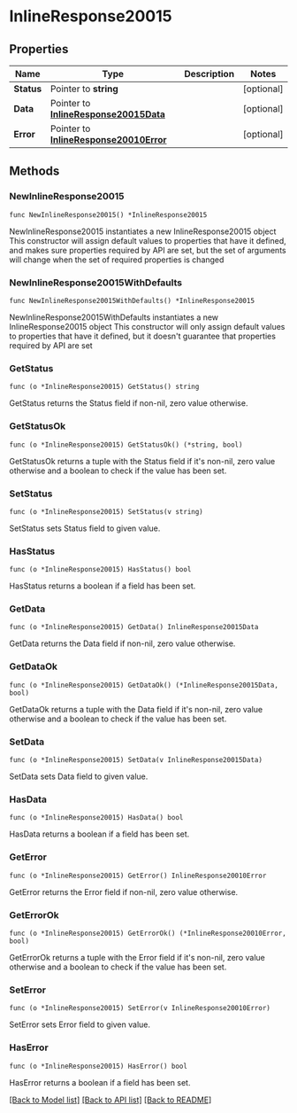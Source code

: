 # InlineResponse20015

## Properties

Name | Type | Description | Notes
------------ | ------------- | ------------- | -------------
**Status** | Pointer to **string** |  | [optional] 
**Data** | Pointer to [**InlineResponse20015Data**](InlineResponse20015Data.md) |  | [optional] 
**Error** | Pointer to [**InlineResponse20010Error**](InlineResponse20010Error.md) |  | [optional] 

## Methods

### NewInlineResponse20015

`func NewInlineResponse20015() *InlineResponse20015`

NewInlineResponse20015 instantiates a new InlineResponse20015 object
This constructor will assign default values to properties that have it defined,
and makes sure properties required by API are set, but the set of arguments
will change when the set of required properties is changed

### NewInlineResponse20015WithDefaults

`func NewInlineResponse20015WithDefaults() *InlineResponse20015`

NewInlineResponse20015WithDefaults instantiates a new InlineResponse20015 object
This constructor will only assign default values to properties that have it defined,
but it doesn't guarantee that properties required by API are set

### GetStatus

`func (o *InlineResponse20015) GetStatus() string`

GetStatus returns the Status field if non-nil, zero value otherwise.

### GetStatusOk

`func (o *InlineResponse20015) GetStatusOk() (*string, bool)`

GetStatusOk returns a tuple with the Status field if it's non-nil, zero value otherwise
and a boolean to check if the value has been set.

### SetStatus

`func (o *InlineResponse20015) SetStatus(v string)`

SetStatus sets Status field to given value.

### HasStatus

`func (o *InlineResponse20015) HasStatus() bool`

HasStatus returns a boolean if a field has been set.

### GetData

`func (o *InlineResponse20015) GetData() InlineResponse20015Data`

GetData returns the Data field if non-nil, zero value otherwise.

### GetDataOk

`func (o *InlineResponse20015) GetDataOk() (*InlineResponse20015Data, bool)`

GetDataOk returns a tuple with the Data field if it's non-nil, zero value otherwise
and a boolean to check if the value has been set.

### SetData

`func (o *InlineResponse20015) SetData(v InlineResponse20015Data)`

SetData sets Data field to given value.

### HasData

`func (o *InlineResponse20015) HasData() bool`

HasData returns a boolean if a field has been set.

### GetError

`func (o *InlineResponse20015) GetError() InlineResponse20010Error`

GetError returns the Error field if non-nil, zero value otherwise.

### GetErrorOk

`func (o *InlineResponse20015) GetErrorOk() (*InlineResponse20010Error, bool)`

GetErrorOk returns a tuple with the Error field if it's non-nil, zero value otherwise
and a boolean to check if the value has been set.

### SetError

`func (o *InlineResponse20015) SetError(v InlineResponse20010Error)`

SetError sets Error field to given value.

### HasError

`func (o *InlineResponse20015) HasError() bool`

HasError returns a boolean if a field has been set.


[[Back to Model list]](../README.md#documentation-for-models) [[Back to API list]](../README.md#documentation-for-api-endpoints) [[Back to README]](../README.md)


